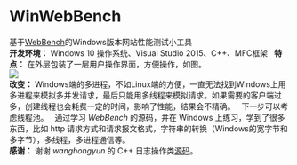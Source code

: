 # WinWebBench
基于[WebBench](http://www.oschina.net/p/webbench)的Windows版本网站性能测试小工具  
**开发环境：** Windows 10 操作系统、Visual Studio 2015、C++、MFC框架  
**特点：** 在外层包装了一层用户操作界面，方便操作，如图。  
![](http://oo7zsi4t8.bkt.clouddn.com/17-7-8/92734844.jpg)  
**改变：** Windows端的多进程，不如Linux端的方便，一直无法找到Windows上用多进程来模拟多并发请求，最后只能用多线程来模拟请求。如果需要的客户端过多，创建线程也会耗费一定的时间，影响了性能，结果会不精确。   
下一步可以考虑线程池。  
通过学习 *WebBench* 的源码，并在 Windows 上练习，学到了很多东西，比如 http 请求方式和请求报文格式，字符串的转换（Windows的宽字节和多字节），多线程，多进程通信等。  
**感谢：** 谢谢 *wanghongyun* 的 C++ 日志操作类[源码](http://www.oschina.net/code/snippet_1402899_26572)。
